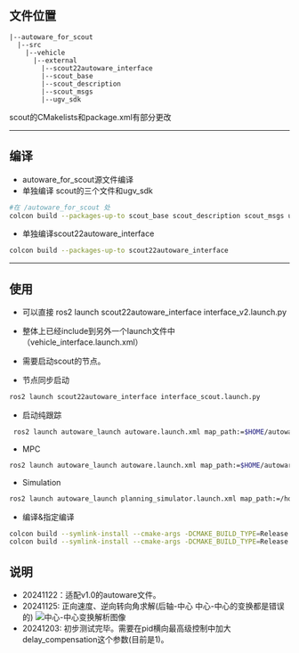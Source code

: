 ## 文件位置
```
|--autoware_for_scout
  |--src
    |--vehicle
      |--external
        |--scout22autoware_interface
        |--scout_base
        |--scout_description
        |--scout_msgs
        |--ugv_sdk
```
scout的CMakelists和package.xml有部分更改
***
## 编译
- autoware_for_scout源文件编译
- 单独编译 scout的三个文件和ugv_sdk
```bash
#在 /autoware_for_scout 处
colcon build --packages-up-to scout_base scout_description scout_msgs ugv_sdk
```
- 单独编译scout22autoware_interface
```bash
colcon build --packages-up-to scout22autoware_interface
```
***
## 使用
- 可以直接 ros2 launch scout22autoware_interface interface_v2.launch.py
- 整体上已经include到另外一个launch文件中（vehicle_interface.launch.xml）
- 需要启动scout的节点。

- 节点同步启动
```bash
ros2 launch scout22autoware_interface interface_scout.launch.py
```

- 启动纯跟踪
```bash
 ros2 launch autoware_launch autoware.launch.xml map_path:=$HOME/autoware_map_test vehicle_model:=scout_vehicle sensor_model:=scout_sensor_kit lateral_controller_mode:=pure_pursuit
```
- MPC
```bash
ros2 launch autoware_launch autoware.launch.xml map_path:=$HOME/autoware_map_test vehicle_model:=scout_vehicle sensor_model:=scout_sensor_kit lateral_controller_mode:=mpc
```
- Simulation
```bash
ros2 launch autoware_launch planning_simulator.launch.xml map_path:=/home/lhl/autoware_map_test vehicle_model:=scout_vehicle sensor_model:=scout_sensor_kit lateral_controller_mode:=mpc
```

- 编译&指定编译
```bash
colcon build --symlink-install --cmake-args -DCMAKE_BUILD_TYPE=Release
colcon build --symlink-install --cmake-args -DCMAKE_BUILD_TYPE=Release --packages-select scout22autoware_interface
```
## 说明
 - 20241122：适配v1.0的autoware文件。
 - 20241125: 正向速度、逆向转向角求解(后轴-中心 中心-中心的变换都是错误的)
  ![中心-中心变换解析图像](https://raw.githubusercontent.com/Unmanned-Systems-Lab/scout22autoware_interface/refs/heads/v1_0/%E8%A7%A3%E6%9E%90%E5%87%BD%E6%95%B0%E5%9B%BE%E5%83%8F.png)
 - 20241203: 初步测试完毕。需要在pid横向最高级控制中加大delay_compensation这个参数(目前是1)。
